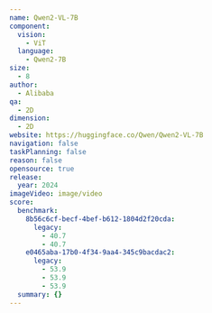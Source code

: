 ```yaml
---
name: Qwen2-VL-7B
component:
  vision:
    - ViT
  language:
    - Qwen2-7B
size:
  - 8
author:
  - Alibaba
qa:
  - 2D
dimension:
  - 2D
website: https://huggingface.co/Qwen/Qwen2-VL-7B
navigation: false
taskPlanning: false
reason: false
opensource: true
release:
  year: 2024
imageVideo: image/video
score:
  benchmark:
    8b56c6cf-becf-4bef-b612-1804d2f20cda:
      legacy:
        - 40.7
        - 40.7
    e0465aba-17b0-4f34-9aa4-345c9bacdac2:
      legacy:
        - 53.9
        - 53.9
        - 53.9
  summary: {}
---
```

